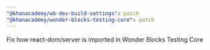 ```yaml
---
"@khanacademy/wb-dev-build-settings": patch
"@khanacademy/wonder-blocks-testing-core": patch
---
```


Fix how react-dom/server is imported in Wonder Blocks Testing Core
